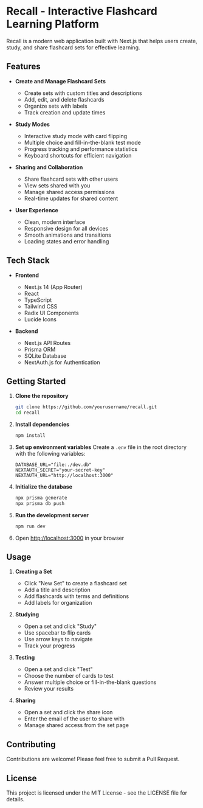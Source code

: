 # Recall - Interactive Flashcard Learning Platform

Recall is a modern web application built with Next.js that helps users create, study, and share flashcard sets for effective learning.

## Features

- **Create and Manage Flashcard Sets**
  - Create sets with custom titles and descriptions
  - Add, edit, and delete flashcards
  - Organize sets with labels
  - Track creation and update times

- **Study Modes**
  - Interactive study mode with card flipping
  - Multiple choice and fill-in-the-blank test mode
  - Progress tracking and performance statistics
  - Keyboard shortcuts for efficient navigation

- **Sharing and Collaboration**
  - Share flashcard sets with other users
  - View sets shared with you
  - Manage shared access permissions
  - Real-time updates for shared content

- **User Experience**
  - Clean, modern interface
  - Responsive design for all devices
  - Smooth animations and transitions
  - Loading states and error handling

## Tech Stack

- **Frontend**
  - Next.js 14 (App Router)
  - React
  - TypeScript
  - Tailwind CSS
  - Radix UI Components
  - Lucide Icons

- **Backend**
  - Next.js API Routes
  - Prisma ORM
  - SQLite Database
  - NextAuth.js for Authentication

## Getting Started

1. **Clone the repository**
   ```bash
   git clone https://github.com/yourusername/recall.git
   cd recall
   ```

2. **Install dependencies**
   ```bash
   npm install
   ```

3. **Set up environment variables**
   Create a `.env` file in the root directory with the following variables:
   ```
   DATABASE_URL="file:./dev.db"
   NEXTAUTH_SECRET="your-secret-key"
   NEXTAUTH_URL="http://localhost:3000"
   ```

4. **Initialize the database**
   ```bash
   npx prisma generate
   npx prisma db push
   ```

5. **Run the development server**
   ```bash
   npm run dev
   ```

6. Open [http://localhost:3000](http://localhost:3000) in your browser

## Usage

1. **Creating a Set**
   - Click "New Set" to create a flashcard set
   - Add a title and description
   - Add flashcards with terms and definitions
   - Add labels for organization

2. **Studying**
   - Open a set and click "Study"
   - Use spacebar to flip cards
   - Use arrow keys to navigate
   - Track your progress

3. **Testing**
   - Open a set and click "Test"
   - Choose the number of cards to test
   - Answer multiple choice or fill-in-the-blank questions
   - Review your results

4. **Sharing**
   - Open a set and click the share icon
   - Enter the email of the user to share with
   - Manage shared access from the set page

## Contributing

Contributions are welcome! Please feel free to submit a Pull Request.

## License

This project is licensed under the MIT License - see the LICENSE file for details.
